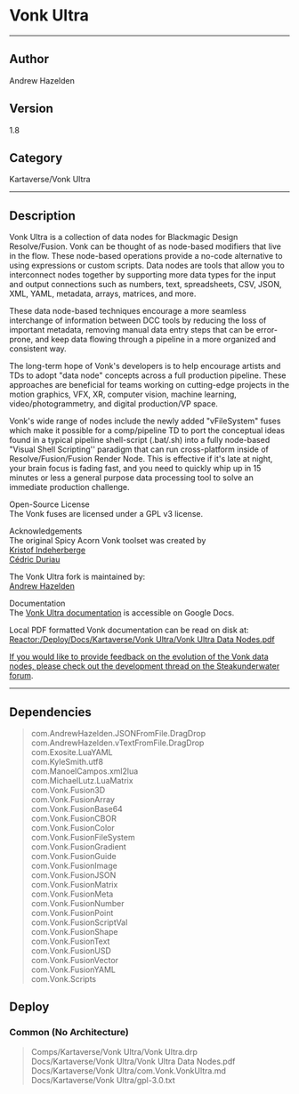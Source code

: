 # Vonk Ultra
___

## Author
Andrew Hazelden

## Version
1.8

## Category
Kartaverse/Vonk Ultra

___

## Description
<p>Vonk Ultra is a collection of data nodes for Blackmagic Design Resolve/Fusion. Vonk can be thought of as node-based modifiers that live in the flow. These node-based operations provide a no-code alternative to using expressions or custom scripts. Data nodes are tools that allow you to interconnect nodes together by supporting more data types for the input and output connections such as numbers, text, spreadsheets, CSV, JSON, XML, YAML, metadata, arrays, matrices, and more.</p>

<p>These data node-based techniques encourage a more seamless interchange of information between DCC tools by reducing the loss of important metadata, removing manual data entry steps that can be error-prone, and keep data flowing through a pipeline in a more organized and consistent way.</p>

<p>The long-term hope of Vonk's developers is to help encourage artists and TDs to adopt "data node" concepts across a full production pipeline. These approaches are beneficial for teams working on cutting-edge projects in the motion graphics, VFX, XR, computer vision, machine learning, video/photogrammetry, and digital production/VP space.</p>

<p>Vonk's wide range of nodes include the newly added "vFileSystem" fuses which make it possible for a comp/pipeline TD to port the conceptual ideas found in a typical pipeline shell-script (.bat/.sh) into a fully node-based "Visual Shell Scripting'' paradigm that can run cross-platform inside of Resolve/Fusion/Fusion Render Node. This is effective if it's late at night, your brain focus is fading fast, and you need to quickly whip up in 15 minutes or less a general purpose data processing tool to solve an immediate production challenge.</p>

<p>Open-Source License<br>
The Vonk fuses are licensed under a GPL v3 license.</p>

<p>Acknowledgements<br>
The original Spicy Acorn Vonk toolset was created by<br>
<a href="mailto:xmnr0x23@gmail.com">Kristof Indeherberge</a><br>
<a href="mailto:duriau.cedric@live.be">Cédric Duriau</a></p>

<p>The Vonk Ultra fork is maintained by:<br>
<a href="mailto:andrew@andrewhazelden.com">Andrew Hazelden</a></p>

<p>Documentation<br>
The <a href="https://docs.google.com/document/d/1U9WfdHlE1AZHdU6_ZQCB1I2nSa5I7TyHG2vKMi2I7v8/edit?usp=sharing">Vonk Ultra documentation</a> is accessible on Google Docs.</p>

<p>Local PDF formatted Vonk documentation can be read on disk at:<br>
<a href="file://Reactor:/Deploy/Docs/Kartaverse/Vonk Ultra/Vonk Ultra Data Nodes.pdf">Reactor:/Deploy/Docs/Kartaverse/Vonk Ultra/Vonk Ultra Data Nodes.pdf</p>

<p>If you would like to provide feedback on the evolution of the Vonk data nodes, please check out the <a href="https://www.steakunderwater.com/wesuckless/viewtopic.php?p=41165#p41165">development thread on the Steakunderwater forum</a>.</p>



___

## Dependencies

> com.AndrewHazelden.JSONFromFile.DragDrop  
> com.AndrewHazelden.vTextFromFile.DragDrop  
> com.Exosite.LuaYAML  
> com.KyleSmith.utf8  
> com.ManoelCampos.xml2lua  
> com.MichaelLutz.LuaMatrix  
> com.Vonk.Fusion3D  
> com.Vonk.FusionArray  
> com.Vonk.FusionBase64  
> com.Vonk.FusionCBOR  
> com.Vonk.FusionColor  
> com.Vonk.FusionFileSystem  
> com.Vonk.FusionGradient  
> com.Vonk.FusionGuide  
> com.Vonk.FusionImage  
> com.Vonk.FusionJSON  
> com.Vonk.FusionMatrix  
> com.Vonk.FusionMeta  
> com.Vonk.FusionNumber  
> com.Vonk.FusionPoint  
> com.Vonk.FusionScriptVal  
> com.Vonk.FusionShape  
> com.Vonk.FusionText  
> com.Vonk.FusionUSD  
> com.Vonk.FusionVector  
> com.Vonk.FusionYAML  
> com.Vonk.Scripts  
## Deploy

### Common (No Architecture)

> Comps/Kartaverse/Vonk Ultra/Vonk Ultra.drp  
> Docs/Kartaverse/Vonk Ultra/Vonk Ultra Data Nodes.pdf  
> Docs/Kartaverse/Vonk Ultra/com.Vonk.VonkUltra.md  
> Docs/Kartaverse/Vonk Ultra/gpl-3.0.txt  
